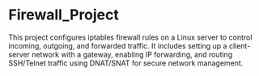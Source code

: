 # Firewall_Project
This project configures iptables firewall rules on a Linux server to control incoming, outgoing, and forwarded traffic. It includes setting up a client-server network with a gateway, enabling IP forwarding, and routing SSH/Telnet traffic using DNAT/SNAT for secure network management.
